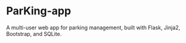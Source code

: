 # ParKing-app
A multi-user web app for parking management, built with Flask, Jinja2, Bootstrap, and SQLite.
